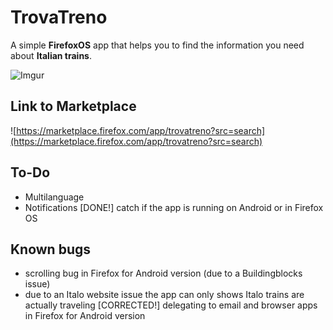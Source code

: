 TrovaTreno
==========

A simple __FirefoxOS__ app that helps you to find the information you need about __Italian trains__.

![Imgur](http://i.imgur.com/6AVEbT0.png)


Link to Marketplace
-------------------
![https://marketplace.firefox.com/app/trovatreno?src=search](https://marketplace.firefox.com/app/trovatreno?src=search)

To-Do
----
- Multilanguage
- Notifications
[DONE!] catch if the app is running on Android or in Firefox OS

Known bugs
----------
- scrolling bug in Firefox for Android version (due to a Buildingblocks issue)
- due to an Italo website issue the app can only shows Italo trains are actually traveling
[CORRECTED!] delegating to email and browser apps in Firefox for Android version
